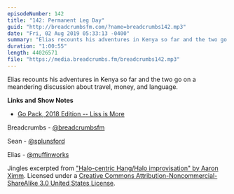 ```yaml
---
episodeNumber: 142
title: "142: Permanent Leg Day"
guid: "http://breadcrumbsfm.com/?name=breadcrumbs142.mp3"
date: "Fri, 02 Aug 2019 05:33:13 -0400"
summary: "Elias recounts his adventures in Kenya so far and the two go on a meandering discussion about travel, money, and language."
duration: "1:00:55"
length: 44026571
file: "https://media.breadcrumbs.fm/breadcrumbs142.mp3"
---
```

Elias recounts his adventures in Kenya so far and the two go on a meandering discussion about travel, money, and language.

**Links and Show Notes**
- [Go Pack, 2018 Edition -- Liss is More](https://www.caseyliss.com/2018/10/17/go-pack-2018)

Breadcrumbs - [@breadcrumbsfm](https://twitter.com/breadcrumbsfm)

Sean - [@splunsford](https://twitter.com/splunsford)

Elias - [@muffinworks](https://twitter.com/muffinworks)

Jingles excerpted from ["Halo-centric Hang/Halo improvisation" by Aaron Ximm](http://freemusicarchive.org/music/aaron_ximm/handpans_and_the_hang/). Licensed under a [Creative Commons Attribution-Noncommercial-ShareAlike 3.0 United States License](http://creativecommons.org/licenses/by-nc-sa/3.0/us/).